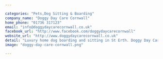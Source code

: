 ```yaml
---

categories: "Pets,Dog Sitting & Boarding"
company_name: "Doggy Day Care Cornwall"
home_phone: "01736 317123"
email: "info@doggydaycarecornwall.co.uk"
facebook_url: "http://www.facebook.com/doggydaycarecornwall"
website_url: "http://www.doggydaycarecornwall.co.uk"
detail: "Luxury home dog boarding and sitting in St Erth. Doggy Day Care Cornwall is the region's first professional luxury dog day care and home boarding solution."
image: "doggy-day-care-cornwall.png"

---
```

